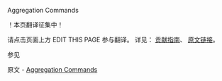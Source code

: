  Aggregation Commands

 ！本页翻译征集中！

请点击页面上方 EDIT THIS PAGE 参与翻译。
详见：
[贡献指南]( https://github.com/whaleal/MongoDB-Manual-zh/blob/master/CONTRIBUTING.md )、
[原文链接](  https://docs.mongodb.com/manual/reference/command/nav-aggregation/  )。

 参见

原文 - [Aggregation Commands]( https://docs.mongodb.com/manual/reference/command/nav-aggregation/ )

